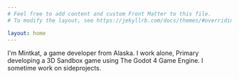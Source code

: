 ```yaml
---
# Feel free to add content and custom Front Matter to this file.
# To modify the layout, see https://jekyllrb.com/docs/themes/#overriding-theme-defaults

layout: home
---
```


I'm Mintkat, a game developer from Alaska. I work alone, Primary developing a 3D Sandbox game using The Godot 4 Game Engine. I sometime work on sideprojects.
